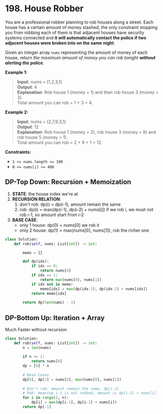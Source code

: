 # 198. House Robber

You are a professional robber planning to rob houses along a street. Each house has a certain amount of money stashed, the only constraint stopping you from robbing each of them is that adjacent houses have security systems connected and **it will automatically contact the police if two adjacent houses were broken into on the same night**.

Given an integer array `nums` representing the amount of money of each house, return *the maximum amount of money you can rob tonight **without alerting the police***.


**Example 1:**

>**Input**: nums = [1,2,3,1]  
**Output**: 4  
**Explanation**: Rob house 1 (money = 1) and then rob house 3 (money = 3).  
Total amount you can rob = 1 + 3 = 4.


**Example 2:**

>**Input**: nums = [2,7,9,3,1]  
**Output**: 12  
**Explanation**: Rob house 1 (money = 2), rob house 3 (money = 9) and rob house 5 (money = 1).  
Total amount you can rob = 2 + 9 + 1 = 12.
 

**Constraints:**

* `1 <= nums.length <= 100`
* `0 <= nums[i] <= 400`


## DP-Top Down: Recursion + Memoization

1. **STATE**: the house index we're at 
2. **RECURSION RELATION**: 
   1. don't rob: dp(i) = dp(i-1), amount remain the same
   2. rob: dp(i) = max(dp(i-1), dp(i-2) + nums[i])
      if we rob i, we must not rob i-1, so amount start from i-2
3. **BASE CASE**:
   * only 1 house: dp(0) = nums[0] we rob it 
   * only 2 house: dp(1) = max(nums[0], nums[1]), rob the richer one

```python
class Solution:
    def rob(self, nums: List[int]) -> int:

        memo = {}

        def dp(idx):
            if idx == 0:
                return nums[0]
            if idx == 1:
                return max(nums[0], nums[1])
            if idx not in memo:
                memo[idx] = max(dp(idx-1), dp(idx-2) + nums[idx])
            return memo[idx]
        
        return dp(len(nums) - 1)
```



## DP-Bottom Up: Iteration + Array

Much Faster without recursion

```python
class Solution:
    def rob(self, nums: List[int]) -> int:
        n = len(nums)
        
        if n <= 1:
            return nums[0]
        dp = [0] * n
        
        # Base Cases
        dp[0], dp[1] = nums[0], max(nums[0], nums[1])
        
        # Don't rob: amount remain the same, dp[i-1]
        # Rob: meaning i-1 is not robbed, amount is dp[i-2] + nums[i]
        for i in range(2, n):
            dp[i] = max(dp[i-1], dp[i-2] + nums[i])
        return dp[-1]
        
```